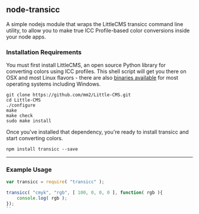## node-transicc

A simple nodejs module that wraps the LittleCMS transicc command line utility, to allow you to make true ICC Profile-based color conversions inside your node apps.

### Installation Requirements

You must first install LittleCMS, an open source Python library for converting colors using ICC profiles. This shell script will get you there on OSX and most Linux flavors - there are also [binaries available](http://www.littlecms.com/download.html) for most operating systems including Windows.

```shell
git clone https://github.com/mm2/Little-CMS.git
cd Little-CMS
./configure 
make 
make check 
sudo make install
```

Once you've installed that dependency, you're ready to install transicc and start converting colors.

```shell
npm install transicc --save
```

*****

### Example Usage

```js
var transicc = require( "transicc" );

transicc( "cmyk", "rgb", [ 100, 0, 0, 0 ], function( rgb ){
	console.log( rgb );
});
``
